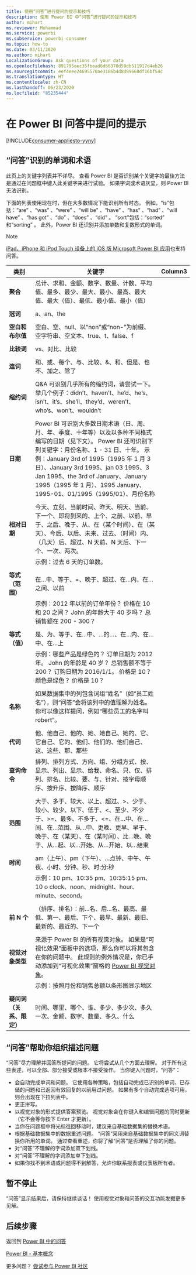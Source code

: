 ```yaml
---
title: 使用“问答”进行提问的提示和技巧
description: 使用 Power BI 中“问答”进行提问的提示和技巧
author: mihart
ms.reviewer: Mohammad
ms.service: powerbi
ms.subservice: powerbi-consumer
ms.topic: how-to
ms.date: 03/11/2020
ms.author: mihart
LocalizationGroup: Ask questions of your data
ms.openlocfilehash: 891795eec35fbead6d66370d59db511917d4eb26
ms.sourcegitcommit: eef4eee24695570ae3186b4d8d99660df16bf54c
ms.translationtype: HT
ms.contentlocale: zh-CN
ms.lasthandoff: 06/23/2020
ms.locfileid: "85235444"
---
```

# <a name="tips-for-asking-questions-in-power-bi-qa"></a>在 Power BI 问答中提问的提示

[!INCLUDE[consumer-appliesto-yyny](../includes/consumer-appliesto-yyny.md)]

## <a name="words-and-terminology-that-qa-recognizes"></a>“问答”识别的单词和术语
此页上的关键字列表并不详尽。  查看 Power BI 是否识别某个关键字的最佳方法是通过在问题框中键入此关键字来进行试验。  如果字词或术语灰显，则 Power BI 无法识别。

下面的列表使用现在时，但在大多数情况下能识别所有时态。 例如，“is”包括：“are”  、“was”  、“were”  、“will be”  、“have”  、“has”  、“had”  、“will have”  、“has got”  、“do”  、“does”  、“did”  。  “sort”包括：“sorted”  和“sorting”  。  此外，Power BI 还识别并添加单数和复数形式的单词。 

> [!NOTE]
> [iPad、iPhone 和 iPod Touch 设备上的 iOS 版 Microsoft Power BI 应用](mobile/mobile-apps-ios-qna.md)也支持问答。
>  


|类别  |关键字  |Column3  |
|---------|---------|---------|
|**聚合**     | 总计、求和、金额、数字、数量、计数、平均值、最多、最少、最大、最小、最高、最大值、最大（值）、最低、最小值、最小（值）          |
|     |         |         
**冠词**     |  a、an、the              |
|     |         |         
|**空白和布尔值**     |   空白、空、null、以“non”或“non-”为前缀、空字符串、空文本、true、t、false、f          |
|     |         |         |
|**比较词**     |   vs、对比、比较            |
|     |         |         |
|**连词**     |  和、或、每个、与、比较、&、和、但是、也不、加之、除了       |         
|          |         |
|**缩约词**     |  Q&A 可识别几乎所有的缩约词，请尝试一下。举几个例子：didn’t、haven’t、he’d、he’s、isn’t、it’s、she’ll、they’d、weren’t、who’s、won’t、wouldn’t          |
|        |         |
|**日期**     |       Power BI 可识别大多数日期术语（日、周、月、年、季度、十年等）以及以多种不同格式编写的日期（见下文）。 Power BI 还可识别下列关键字：月份名称、1 - 31 日、十年。 示例：January 3rd of 1995（1995 年 1 月 3 日）、January 3rd 1995、jan 03 1995、3 Jan 1995、the 3rd of January、January 1995（1995 年 1 月）、1995 January、1995-01、01/1995（1995/01）、月份名称         |
|        |         |
|**相对日期**     |   今天、立刻、当前时间、昨天、明天、当前、下一个、即将到来的、上个、之前、以前、早于、之后、晚于、从、在（某个时间）、在（某天）、今后、以后、未来、过去、（时间）内、（几天）后、超过、N 天前、N 天后、下一个、一次、两次。|
|    |  示例：过去 6 天的订单数。  |            |
|        |         |
|**等式（范围）**     |   在…中、等于、=、晚于、超过、在…内、在…之间、以前  |
|  |示例：2012 年以前的订单年份？ 价格在 10 和 20 之间？ John 的年龄大于 40 岁吗？ 总销售额在 200 - 300？              |
|        |         |
|**等式（值）**     |   是、为、等于、在…中、…的…、在…内、在…中、在…上 |
|   | 示例：哪些产品是绿色的？ 订单日期为 2012 年。 John 的年龄是 40 岁？ 总销售额不等于 200？ 订购日期为 2016/1/1。 价格是 10？ 颜色是绿色？ 价格是 10？              |
|        |         |
|**名称**     |       如果数据集中的列包含词组“姓名”（如“员工姓名”），则“问答”会将该列中的值理解为姓名。 你可以像这样提问，例如“哪些员工的名字叫 robert”。          |
|        |         |
**代词**  | 他、他自己、他的、她、她自己、她的、它、它自己、它的、他们、他们的、他们自己、这、这些、那、那些
|**查询命令**     |    排列、排列方式、方向、组、分组方式、按、显示、列出、显示、给我、命名、只、仅、排列、排名、比较、要、与、针对、按字母顺序、按升序、按降序、顺序             |
|        |         |
|**范围**     |      大于、多于、较大、以上、超过、>、少于、较小、较少、以下、低于、<、至少、不少于、>=、最多、不多于、<=、在…中、在…间、在…范围、从…中、更晚、更早、早于、晚于、在（某天）、在（某时间）、比…晚、晚于、从…起、以…开始、从…开始、以…结束           |
|        |         |
**时间**  |am（上午）、pm（下午）、…点钟、中午、午夜、小时、分钟、秒、时:分:秒  |
|  |  示例：10 pm、10:35 pm、10:35:15 pm、10 o clock、noon、midnight、hour、minute、second。  |
|  |  |
|**前 N 个**     |     （排序、排名）：前...名、后...名、最高、最低、第一、最后、下个、最早、最新、最旧、最新的、最近的、下一个            |
|        |         |
|**视觉对象类型**     |  来源于 Power BI 的所有视觉对象。  如果是“可视化效果”面板中的选项，那么你可以将其包含在你的问题中。  此规则的例外情况是，你已手动添加到“可视化效果”窗格的 [Power BI 视觉对象](../developer/visuals/power-bi-custom-visuals.md)。  |
|  |  示例：按照月份和销售总额以条形图显示地区               |
|        |         |
|**疑问词（关系、限定）**  | 时间、哪里、哪个、谁、多少、多少次、多久一次、金额、数字、数量、多久、什么                |

## <a name="qa-helps-you-phrase-the-question"></a>“问答”帮助你组织描述问题
“问答”尽力理解并回答所提问的问题。 它将尝试从几个方面去理解。 对于所有这些表述，可以全部、部分接受或根本不接受操作。 当你键入问题时，“问答”：

* 会自动完成单词和问题。 它使用各种策略，包括自动完成已识别的单词、已存储的问题和已返回有效回复的以前用过问题。 如果有多个自动完成选项可用，则会出现在下拉列表中。
* 更正拼写。
* 以视觉对象的形式提供答案预览。 视觉对象会在你键入和编辑问题的同时更新（它不会等你按下 Enter 才更新）。
* 当你在问题框中将光标往回移动时，建议来自基础数据集的替换术语。
* 根据基础数据集中的数据重述问题。 “问答”采用来自基础数据集中的同义词替换你所用的单词。 通过查看重述，你将了解“问答”是否理解了你的问题。 
* 对“问答”不理解的字词添加双下划线。
* 对“问答”不理解的字词添加单下划线。
* 如果你找不到术语或问题得不到解答，允许你联系报表或仪表板所有者。

## <a name="dont-stop-now"></a>暂不停止
“问答”显示结果后，请保持继续谈话！ 使用视觉对象和问答的交互功能发掘更多见解。

## <a name="next-steps"></a>后续步骤
返回到 [Power BI 中的问答](end-user-q-and-a.md)  

[Power BI - 基本概念](end-user-basic-concepts.md)  

更多问题？ [尝试参与 Power BI 社区](https://community.powerbi.com/)

